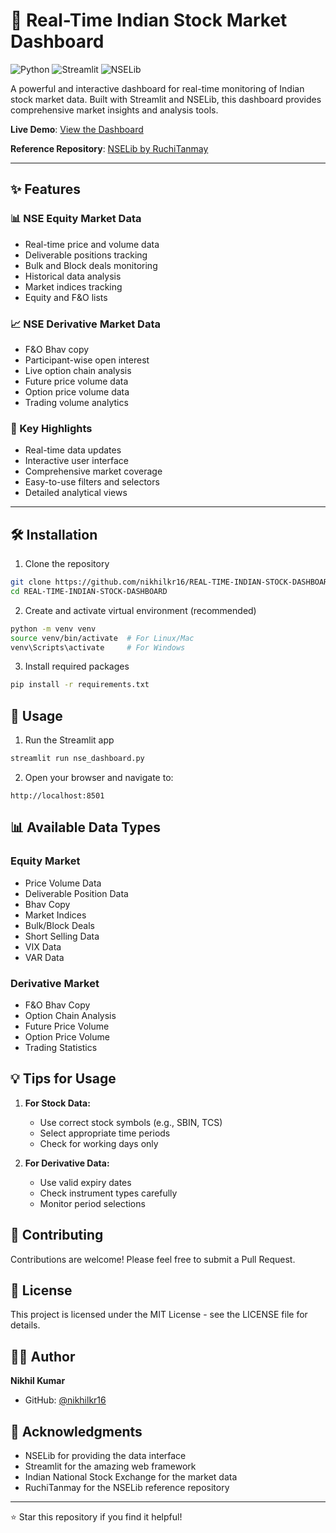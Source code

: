 # 🚀 Real-Time Indian Stock Market Dashboard

![Python](https://img.shields.io/badge/Python-3.7%2B-blue)
![Streamlit](https://img.shields.io/badge/Streamlit-1.0%2B-red)
![NSELib](https://img.shields.io/badge/NSELib-Latest-green)

A powerful and interactive dashboard for real-time monitoring of Indian stock market data. Built with Streamlit and NSELib, this dashboard provides comprehensive market insights and analysis tools.

**Live Demo**: [View the Dashboard](https://real-time-indian-stock-dash.streamlit.app/)

**Reference Repository**: [NSELib by RuchiTanmay](https://github.com/RuchiTanmay/nselib)

---

## ✨ Features

### 📊 NSE Equity Market Data
- Real-time price and volume data
- Deliverable positions tracking
- Bulk and Block deals monitoring
- Historical data analysis
- Market indices tracking
- Equity and F&O lists

### 📈 NSE Derivative Market Data
- F&O Bhav copy
- Participant-wise open interest
- Live option chain analysis
- Future price volume data
- Option price volume data
- Trading volume analytics

### 🎯 Key Highlights
- Real-time data updates
- Interactive user interface
- Comprehensive market coverage
- Easy-to-use filters and selectors
- Detailed analytical views

---

## 🛠️ Installation

1. Clone the repository
```bash
git clone https://github.com/nikhilkr16/REAL-TIME-INDIAN-STOCK-DASHBOARD.git
cd REAL-TIME-INDIAN-STOCK-DASHBOARD
 ```

2. Create and activate virtual environment (recommended)
```bash
python -m venv venv
source venv/bin/activate  # For Linux/Mac
venv\Scripts\activate     # For Windows
```

3. Install required packages
```bash
pip install -r requirements.txt
```

## 🚀 Usage

1. Run the Streamlit app
```bash
streamlit run nse_dashboard.py
```

2. Open your browser and navigate to:
```
http://localhost:8501
```

## 📊 Available Data Types

### Equity Market
- Price Volume Data
- Deliverable Position Data
- Bhav Copy
- Market Indices
- Bulk/Block Deals
- Short Selling Data
- VIX Data
- VAR Data

### Derivative Market
- F&O Bhav Copy
- Option Chain Analysis
- Future Price Volume
- Option Price Volume
- Trading Statistics

## 💡 Tips for Usage

1. **For Stock Data:**
   - Use correct stock symbols (e.g., SBIN, TCS)
   - Select appropriate time periods
   - Check for working days only

2. **For Derivative Data:**
   - Use valid expiry dates
   - Check instrument types carefully
   - Monitor period selections

## 🤝 Contributing

Contributions are welcome! Please feel free to submit a Pull Request.

## 📝 License

This project is licensed under the MIT License - see the LICENSE file for details.

## 👨‍💻 Author

**Nikhil Kumar**
- GitHub: [@nikhilkr16](https://github.com/nikhilkr16)

## 🙏 Acknowledgments

- NSELib for providing the data interface
- Streamlit for the amazing web framework
- Indian National Stock Exchange for the market data
- RuchiTanmay for the NSELib reference repository



---
⭐ Star this repository if you find it helpful!
